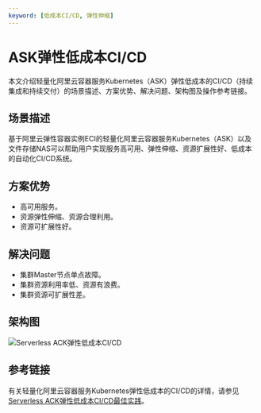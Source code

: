 ```yaml
---
keyword: [低成本CI/CD, 弹性伸缩]
---
```


# ASK弹性低成本CI/CD

本文介绍轻量化阿里云容器服务Kubernetes（ASK）弹性低成本的CI/CD（持续集成和持续交付）的场景描述、方案优势、解决问题、架构图及操作参考链接。

## 场景描述

基于阿里云弹性容器实例ECI的轻量化阿里云容器服务Kubernetes（ASK）以及文件存储NAS可以帮助用户实现服务高可用、弹性伸缩、资源扩展性好、低成本的自动化CI/CD系统。

## 方案优势

-   高可用服务。
-   资源弹性伸缩、资源合理利用。
-   资源可扩展性好。

## 解决问题

-   集群Master节点单点故障。
-   集群资源利用率低、资源有浪费。
-   集群资源可扩展性差。

## 架构图

![ Serverless ACK弹性低成本CI/CD](https://static-aliyun-doc.oss-accelerate.aliyuncs.com/assets/img/zh-CN/6663659951/p82687.jpg)

## 参考链接

有关轻量化阿里云容器服务Kubernetes弹性低成本的CI/CD的详情，请参见[Serverless ACK弹性低成本CI/CD最佳实践](https://www.aliyun.com/acts/best-practice/preview?id=77451)。

